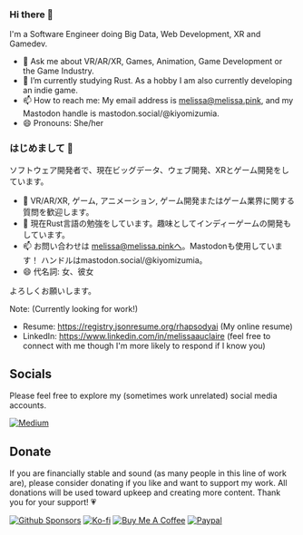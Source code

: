 ### Hi there 👋

I'm a Software Engineer doing Big Data, Web Development, XR  and Gamedev.


- 💬 Ask me about VR/AR/XR, Games, Animation, Game Development or the Game Industry.
- 🔭 I’m currently studying Rust. As a hobby I am also currently developing an indie game.
- 📫 How to reach me: My email address is melissa@melissa.pink, and my Mastodon handle is mastodon.social/@kiyomizumia.
- 😄 Pronouns: She/her


### はじめまして 👋

ソフトウェア開発者で、現在ビッグデータ、ウェブ開発、XRとゲーム開発をしています。

- 💬 VR/AR/XR, ゲーム, アニメーション, ゲーム開発またはゲーム業界に関する質問を歓迎します。
- 🔭 現在Rust言語の勉強をしています。趣味としてインディーゲームの開発もしています。
- 📫 お問い合わせは melissa@melissa.pinkへ。Mastodonも使用しています！ ハンドルはmastodon.social/@kiyomizumia。
- 😄 代名詞: 女、彼女

よろしくお願いします。


Note: (Currently looking for work!)
- Resume: https://registry.jsonresume.org/rhapsodyai (My online resume)
- LinkedIn: https://www.linkedin.com/in/melissaauclaire (feel free to connect with me though I'm more likely to respond if I know you)

<!--
Note: (Currently looking for work!)
Resume: https://registry.jsonresume.org/rhapsodyai (My online resume)
LinkedIn: https://www.linkedin.com/in/melissaauclaire (feel free to connect with me though I'm more likely to respond if I know you)
-->

## Socials
Please feel free to explore my (sometimes work unrelated) social media accounts.

<!-- [![Mastodon](https://img.shields.io/badge/Mastodon-FF0000?style=for-the-badge&logo=youtube&logoColor=white)](https://mastodon.social/@rhapsodyai) -->
<!-- [![Twitter](https://img.shields.io/badge/Twitter-1DA1F2?style=for-the-badge&logo=twitter&logoColor=white)](https://twitter.com/rhapsodyai) -->
[![Medium](https://img.shields.io/badge/Medium-000000?style=for-the-badge&logo=medium&logoColor=white)](https://medium.com/@rhapsodyai)



## Donate
If you are financially stable and sound (as many people in this line of work are), please consider donating if you like and want to support my work. All donations will be used toward upkeep and creating more content. Thank you for your support! 💗

[![Github Sponsors](https://img.shields.io/badge/Sponsors-EA4AAA?style=for-the-badge&logo=github-sponsors&logoColor=white)](https://github.com/sponsors/rhapsodyai)
[![Ko-fi](https://img.shields.io/badge/Kofi-Ff5E5B?style=for-the-badge&logo=kofi&logoColor=white)](https://ko-fi.com/rhapsodyai)
[![Buy Me A Coffee](https://img.shields.io/badge/Buy_Me_A_Coffee-FFDD00?style=for-the-badge&logo=buymeacoffee&logoColor=black)](https://buymeacoffee.com/rhapsodyai)
[![Paypal](https://img.shields.io/badge/Paypal-00457C?style=for-the-badge&logo=paypal&logoColor=white)](https://www.paypal.com/paypalme/melissaauclaire)


<!--
**rhapsodyai/rhapsodyai** is a ✨ _special_ ✨ repository because its `README.md` (this file) appears on your GitHub profile.

- 👯 I’m looking to collaborate on ...
- ⚡ Fun fact:
-->
